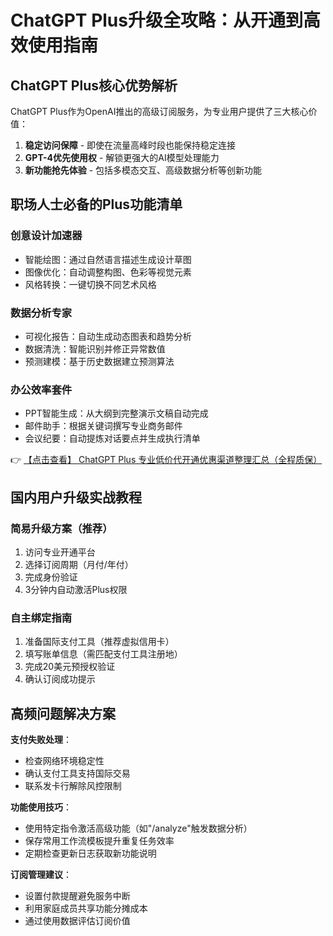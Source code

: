 # ChatGPT Plus升级全攻略：从开通到高效使用指南

## ChatGPT Plus核心优势解析

ChatGPT Plus作为OpenAI推出的高级订阅服务，为专业用户提供了三大核心价值：

1. **稳定访问保障** - 即使在流量高峰时段也能保持稳定连接
2. **GPT-4优先使用权** - 解锁更强大的AI模型处理能力
3. **新功能抢先体验** - 包括多模态交互、高级数据分析等创新功能

## 职场人士必备的Plus功能清单

### 创意设计加速器
- 智能绘图：通过自然语言描述生成设计草图
- 图像优化：自动调整构图、色彩等视觉元素
- 风格转换：一键切换不同艺术风格

### 数据分析专家
- 可视化报告：自动生成动态图表和趋势分析
- 数据清洗：智能识别并修正异常数值
- 预测建模：基于历史数据建立预测算法

### 办公效率套件
- PPT智能生成：从大纲到完整演示文稿自动完成
- 邮件助手：根据关键词撰写专业商务邮件
- 会议纪要：自动提炼对话要点并生成执行清单

👉 [【点击查看】 ChatGPT Plus 专业低价代开通优惠渠道整理汇总（全程质保）](https://bit.ly/DaiKai)

## 国内用户升级实战教程

### 简易升级方案（推荐）
1. 访问专业开通平台
2. 选择订阅周期（月付/年付）
3. 完成身份验证
4. 3分钟内自动激活Plus权限

### 自主绑定指南
1. 准备国际支付工具（推荐虚拟信用卡）
2. 填写账单信息（需匹配支付工具注册地）
3. 完成20美元预授权验证
4. 确认订阅成功提示

## 高频问题解决方案

**支付失败处理**：
- 检查网络环境稳定性
- 确认支付工具支持国际交易
- 联系发卡行解除风控限制

**功能使用技巧**：
- 使用特定指令激活高级功能（如"/analyze"触发数据分析）
- 保存常用工作流模板提升重复任务效率
- 定期检查更新日志获取新功能说明

**订阅管理建议**：
- 设置付款提醒避免服务中断
- 利用家庭成员共享功能分摊成本
- 通过使用数据评估订阅价值